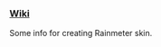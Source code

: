 ### [Wiki](https://github.com/nek7u/Notes-for-Rainmeter-Skins/wiki)
Some info for creating Rainmeter skin.
